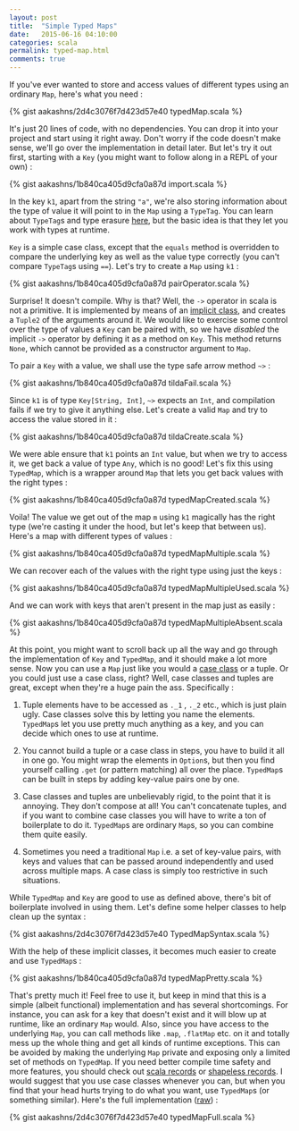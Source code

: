 ```yaml
---
layout: post
title:  "Simple Typed Maps"
date:   2015-06-16 04:10:00
categories: scala
permalink: typed-map.html
comments: true
---
```



If you've ever wanted to store and access values of different types using an ordinary `Map`, here's what you need :


{% gist aakashns/2d4c3076f7d423d57e40 typedMap.scala %}


It's just 20 lines of code, with no dependencies. You can drop it into your project and start using it right away. Don't worry if the code doesn't make sense, we'll go over the implementation in detail later. But let's try it out first, starting with a `Key` (you might want to follow along in a REPL of your own) :

{% gist aakashns/1b840ca405d9cfa0a87d import.scala %}

In the key `k1`, apart from the string `"a"`, we're also storing information about the type of value it will point to in the `Map` using a `TypeTag`. You can learn about `TypeTag`s and type erasure [here][type-tags], but the basic idea is that they let you work with types at runtime.

`Key` is a simple case class, except that the `equals` method is overridden to compare the underlying key as well as the value type correctly (you can't compare `TypeTag`s using `==`). Let's try to create a `Map` using `k1` :

{% gist aakashns/1b840ca405d9cfa0a87d pairOperator.scala %}

Surprise! It doesn't compile. Why is that? Well, the `->` operator in scala is not a primitive. It is implemented by means of an [implicit class][arrow-implicit-class], and creates a `Tuple2` of the arguments around it. We would like to exercise some control over the type of values a `Key` can be paired with, so we have *disabled* the implicit `->` operator by defining it as a method on `Key`. This method returns `None`, which cannot be provided as a constructor argument to `Map`.

To pair a `Key` with a value, we shall use the type safe arrow method `~>` :

{% gist aakashns/1b840ca405d9cfa0a87d tildaFail.scala %}

Since `k1` is of type `Key[String, Int]`, `~>` expects an `Int`, and compilation fails if we try to give it anything else. Let's create a valid `Map` and try to access the value stored in it :

{% gist aakashns/1b840ca405d9cfa0a87d tildaCreate.scala %}

We were able ensure that `k1` points an `Int` value, but when we try to access it, we get back a value of type `Any`, which is no good! Let's fix this using `TypedMap`, which is a wrapper around `Map` that lets you get back values with the right types :

{% gist aakashns/1b840ca405d9cfa0a87d typedMapCreated.scala %}

Voila! The value we get out of the map `m` using `k1` magically has the right type (we're casting it under the hood, but let's keep that between us). Here's a map with different types of values :

{% gist aakashns/1b840ca405d9cfa0a87d typedMapMultiple.scala %}

We can recover each of the values with the right type using just the keys :

{% gist aakashns/1b840ca405d9cfa0a87d typedMapMultipleUsed.scala %}

And we can work with keys that aren't present in the map just as easily :

{% gist aakashns/1b840ca405d9cfa0a87d typedMapMultipleAbsent.scala %}

At this point, you might want to scroll back up all the way and go through the implementation of `Key` and `TypedMap`, and it should make a lot more sense. Now you can use a `Map` just like you would a [case class][case-classes] or a tuple. Or you could just use a case class, right? Well, case classes and tuples are great, except when they're a huge pain the ass. Specifically :

1. Tuple elements have to be accessed as `._1` , `._2` etc., which is just plain ugly. Case classes solve this by letting you name the elements. `TypedMap`s let you use pretty much anything as a key, and you can decide which ones to use at runtime.

2. You cannot build a tuple or a case class in steps, you have to build it all in one go. You might wrap the elements in `Option`s, but then you find yourself calling `.get` (or pattern matching) all over the place. `TypedMap`s can be built in steps by adding key-value pairs one by one.

3. Case classes and tuples are unbelievably rigid, to the point that it is annoying. They don't compose at all! You can't concatenate tuples, and if you want to combine case classes you will have to write a ton of boilerplate to do it. `TypedMap`s are ordinary `Map`s, so you can combine them quite easily.

4. Sometimes you need a traditional `Map` i.e. a set of key-value pairs, with keys and values that can be passed around independently and used across multiple maps. A case class is simply too restrictive in such situations.

While `TypedMap` and `Key` are good to use as defined above, there's bit of boilerplate involved in using them. Let's define some helper classes to help clean up the syntax :

{% gist aakashns/2d4c3076f7d423d57e40 TypedMapSyntax.scala %}

With the help of these implicit classes, it becomes much easier to create and use `TypedMap`s :

{% gist aakashns/1b840ca405d9cfa0a87d typedMapPretty.scala %}

That's pretty much it! Feel free to use it, but keep in mind that this is a simple (albeit functional) implementation and has several shortcomings. For instance, you can ask for a key that doesn't exist and it will blow up at runtime, like an ordinary `Map` would. Also, since you have access to the underlying `Map`, you can call methods like `.map`, `.flatMap` etc. on it and totally mess up the whole thing and get all kinds of runtime exceptions. This can be avoided by making the underlying `Map` private and exposing only a limited set of methods on `TypedMap`. If you need better compile time safety and more features, you should check out [scala records][scala-records] or [shapeless records][shapeless-records]. I would suggest that you use case classes whenever you can, but when you find that your head hurts trying to do what you want, use `TypedMap`s (or something similar). Here's the full implementation ([raw][typed-map-raw]) :

{% gist aakashns/2d4c3076f7d423d57e40 typedMapFull.scala %}

[shapeless-records]: https://github.com/milessabin/shapeless/blob/master/examples/src/main/scala/shapeless/examples/records.scala
[scala-records]: https://github.com/scala-records/scala-records
[arrow-implicit-class]: https://github.com/scala/scala/blob/v2.11.6/src/library/scala/Predef.scala#L247
[type-tags]: http://docs.scala-lang.org/overviews/reflection/typetags-manifests.html
[case-classes]: http://docs.scala-lang.org/tutorials/tour/case-classes.html
[typed-map-raw]: https://gist.githubusercontent.com/aakashns/2d4c3076f7d423d57e40/raw/5ae7c25a64d3bb941b163786913abd5a3e9e08f1/typedMapFull.scala